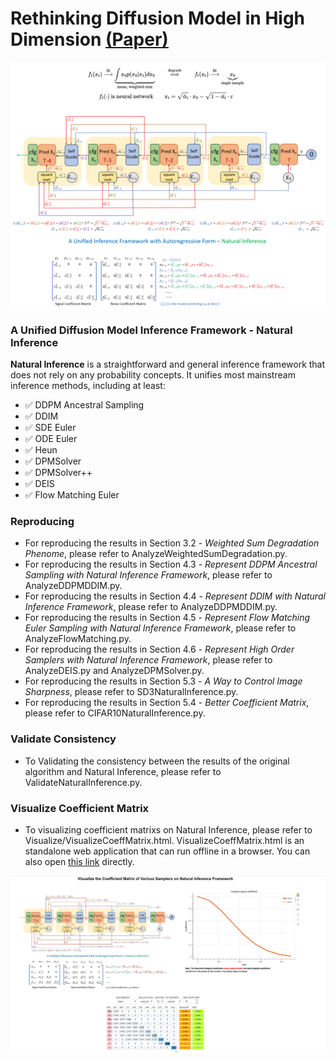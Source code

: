 
# Rethinking Diffusion Model in High Dimension [(Paper)](https://arxiv.org/abs/2503.08643) 



![NaturalDiffusion](degradation_inference_framework_coeff_matrix.png)



### A Unified Diffusion Model Inference Framework - Natural Inference

**Natural Inference** is a straightforward and general inference framework that does not rely on any probability concepts. It unifies most mainstream inference methods, including at least:

- &#x2705; DDPM Ancestral Sampling
- &#x2705; DDIM
- &#x2705; SDE Euler
- &#x2705; ODE Euler
- &#x2705; Heun
- &#x2705; DPMSolver
- &#x2705; DPMSolver++
- &#x2705; DEIS
- &#x2705; Flow Matching Euler

### Reproducing 
- For reproducing the results in Section 3.2 - *Weighted Sum Degradation Phenome*, please refer to AnalyzeWeightedSumDegradation.py.
- For reproducing the results in Section 4.3 - *Represent DDPM Ancestral Sampling with Natural Inference Framework*, please refer to AnalyzeDDPMDDIM.py.
- For reproducing the results in Section 4.4 - *Represent DDIM with Natural Inference Framework*, please refer to AnalyzeDDPMDDIM.py.
- For reproducing the results in Section 4.5 - *Represent Flow Matching Euler Sampling with Natural Inference Framework*, please refer to AnalyzeFlowMatching.py.
- For reproducing the results in Section 4.6 - *Represent High Order Samplers with Natural Inference Framework*, please refer to AnalyzeDEIS.py and AnalyzeDPMSolver.py.
- For reproducing the results in Section 5.3 - *A Way to Control Image Sharpness*, please refer to SD3NaturalInference.py.
- For reproducing the results in Section 5.4 - *Better Coefficient Matrix*, please refer to CIFAR10NaturalInference.py.


### Validate Consistency

- To Validating the consistency between the results of the original algorithm and Natural Inference, please refer to ValidateNaturalInference.py.

### Visualize Coefficient Matrix

- To visualizing coefficient matrixs on Natural Inference, please refer to Visualize/VisualizeCoeffMatrix.html. VisualizeCoeffMatrix.html is an standalone web application that can run offline in a browser. You can also open [this link](https://blairstar.github.io/CoeffMatrix/) directly.

[![Visualze coefficient matrix](visualize/VisualizeCoeffMatrix.jpg)](https://www.youtube.com/watch?v=2zRA1T7wC6E)

